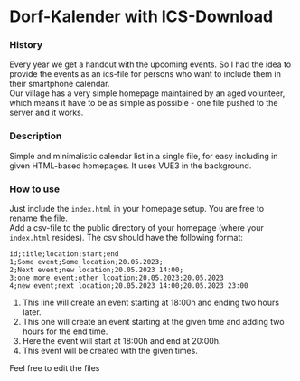 # Dorf-Kalender with ICS-Download

### History
Every year we get a handout with the upcoming events. So I had the idea to provide the events as an ics-file for persons who want to include them in their smartphone calendar.  
Our village has a very simple homepage maintained by an aged volunteer, which means it have to be as simple as possible - one file pushed to the server and it works.  

### Description
Simple and minimalistic calendar list in a single file, for easy including in given HTML-based homepages. It uses VUE3 in the background.

### How to use
Just include the `index.html` in your homepage setup. You are free to rename the file.  
Add a csv-file to the public directory of your homepage (where your `index.html` resides). The csv should have the following format:  

    id;title;location;start;end  
    1;Some event;Some location;20.05.2023;  
    2;Next event;new location;20.05.2023 14:00;  
    3;one more event;other lcoation;20.05.2023;20.05.2023  
    4;new event;next location;20.05.2023 14:00;20.05.2023 23:00  
  
1. This line will create an event starting at 18:00h and ending two hours later.  
2. This one will create an event starting at the given time and adding two hours for the end time.
3. Here the event will start at 18:00h and end at 20:00h.
4. This event will be created with the given times.

Feel free to edit the files 
